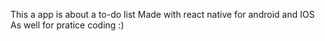 This a app is about a to-do list 
Made with react native for android and IOS
As well for pratice coding :)
